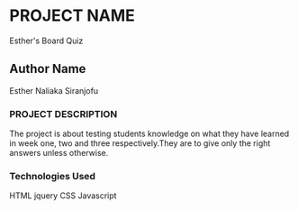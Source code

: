 # PROJECT NAME
Esther's Board Quiz

## Author Name

Esther Naliaka Siranjofu

### PROJECT DESCRIPTION

The project is about testing students knowledge on what they have learned in week one, two and three respectively.They are to give only the right answers unless otherwise.

### Technologies Used

HTML
jquery
CSS
Javascript